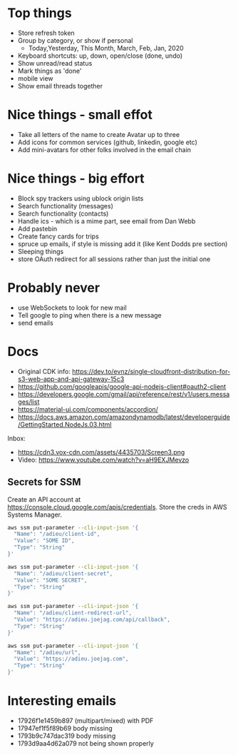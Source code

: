 # Top things

- Store refresh token
- Group by category, or show if personal
  - Today,Yesterday, This Month, March, Feb, Jan, 2020
- Keyboard shortcuts: up, down, open/close (done, undo)
- Show unread/read status
- Mark things as 'done'
- mobile view
- Show email threads together

# Nice things - small effot

- Take all letters of the name to create Avatar up to three
- Add icons for common services (github, linkedin, google etc)
- Add mini-avatars for other folks involved in the email chain

# Nice things - big effort

- Block spy trackers using ublock origin lists
- Search functionality (messages)
- Search functionality (contacts)
- Handle ics - which is a mime part, see email from Dan Webb
- Add pastebin
- Create fancy cards for trips
- spruce up emails, if style is missing add it (like Kent Dodds pre section)
- Sleeping things
- store OAuth redirect for all sessions rather than just the initial one

# Probably never

- use WebSockets to look for new mail
- Tell google to ping when there is a new message
- send emails

# Docs

- Original CDK info: https://dev.to/evnz/single-cloudfront-distribution-for-s3-web-app-and-api-gateway-15c3
- https://github.com/googleapis/google-api-nodejs-client#oauth2-client
- https://developers.google.com/gmail/api/reference/rest/v1/users.messages/list
- https://material-ui.com/components/accordion/
- https://docs.aws.amazon.com/amazondynamodb/latest/developerguide/GettingStarted.NodeJs.03.html

Inbox:

- https://cdn3.vox-cdn.com/assets/4435703/Screen3.png
- Video: https://www.youtube.com/watch?v=aH9EXJMevzo

## Secrets for SSM

Create an API account at https://console.cloud.google.com/apis/credentials. Store the creds in AWS Systems Manager.

```bash
aws ssm put-parameter --cli-input-json '{
  "Name": "/adieu/client-id",
  "Value": "SOME ID",
  "Type": "String"
}'

aws ssm put-parameter --cli-input-json '{
  "Name": "/adieu/client-secret",
  "Value": "SOME SECRET",
  "Type": "String"
}'

aws ssm put-parameter --cli-input-json '{
  "Name": "/adieu/client-redirect-url",
  "Value": "https://adieu.joejag.com/api/callback",
  "Type": "String"
}'

aws ssm put-parameter --cli-input-json '{
  "Name": "/adieu/url",
  "Value": "https://adieu.joejag.com",
  "Type": "String"
}'
```

# Interesting emails

- 17926f1e1459b897 (multipart/mixed) with PDF
- 17947ef1f5f89b69 body missing
- 1793b9c747dac319 body missing
- 1793d9aa4d62a079 not being shown properly
